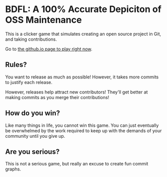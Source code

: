 BDFL: A 100% Accurate Depiciton of OSS Maintenance
==================================================

This is a clicker game that simulates creating an open source project
in Git, and taking contributions.

Go to [the github.io page to play right now](https://derrickstolee.github.io/bdfl).

Rules?
------

You want to release as much as possible! However, it takes more commits to justify
each release.

However, releases help attract new contributors! They'll get better at making commits
as you merge their contributions!

How do you win?
---------------

Like many things in life, you cannot win this game. You can just eventually be
overwhelmed by the work required to keep up with the demands of your community
until you give up.

Are you serious?
----------------

This is not a serious game, but really an excuse to create fun commit graphs.